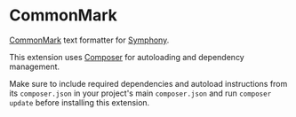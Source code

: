 # CommonMark

[CommonMark][1] text formatter for [Symphony][2].

This extension uses [Composer][3] for autoloading and dependency management.

Make sure to include required dependencies and autoload instructions from its `composer.json` in your project's main `composer.json` and run `composer update` before installing this extension.

[1]: http://commonmark.org/
[2]: http://getsymphony.com/
[3]: http://getcomposer.org/
